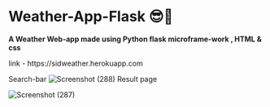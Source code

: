 # Weather-App-Flask 😎🌅
<p><strong>A Weather Web-app made using Python flask microframe-work , HTML & css </strong></p>
<p>link - https://sidweather.herokuapp.com</p>

Search-bar
![Screenshot (288)](https://user-images.githubusercontent.com/100989379/184548294-2f38fa64-9241-427b-8c28-9863f1ec8a74.png)
Result page 

![Screenshot (287)](https://user-images.githubusercontent.com/100989379/184548357-9f7d5abe-a7bc-41f5-8c75-9e93bb7f434c.png)
